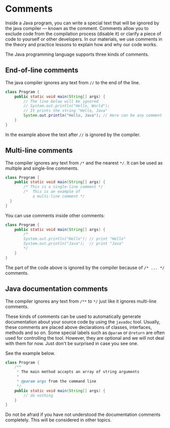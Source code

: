 # Comments

Inside a Java program, you can write a special text that will be ignored by the java compiler — known as the comment. Comments allow you to exclude code from the compilation process (disable it) or clarify a piece of code to yourself or other developers. In our materials, we use comments in the theory and practice lessons to explain how and why our code works.

The Java programming language supports three kinds of comments.

## End-of-line comments
The java compiler ignores any text from `//` to the end of the line.

```java
class Program {
    public static void main(String[] args) {
        // The line below will be ignored
        // System.out.println("Hello, World");
        // It prints the string "Hello, Java"
        System.out.println("Hello, Java"); // Here can be any comment
    }
}
```
In the example above the text after `//` is ignored by the compiler.

## Multi-line comments
The compiler ignores any text from `/*` and the nearest `*/`. It can be used as multiple and single-line comments.

```java
class Program {
    public static void main(String[] args) {
        /* This is a single-line comment */
        /*  This is an example of
            a multi-line comment */
  }
}
```
You can use comments inside other comments:

```java
class Program {
    public static void main(String[] args) {
        /*
        System.out.println("Hello"); // print "Hello"
        System.out.println("Java");  // print "Java"
        */
    }
}
```
The part of the code above is ignored by the compiler because of `/* ... */` comments.

## Java documentation comments
The compiler ignores any text from `/**` to `*/` just like it ignores multi-line comments.

These kinds of comments can be used to automatically generate documentation about your source code by using the `javadoc` tool. Usually, these comments are placed above declarations of classes, interfaces, methods and so on. Some special labels such as `@param` or `@return` are often used for controlling the tool. However, they are optional and we will not deal with them for now. Just don't be surprised in case you see one.

See the example below.

```java
class Program {
    /**
     * The main method accepts an array of string arguments
     *
     * @param args from the command line
     */
    public static void main(String[] args) {
        // do nothing
    }
}
```

Do not be afraid if you have not understood the documentation comments completely. This will be considered in other topics.
